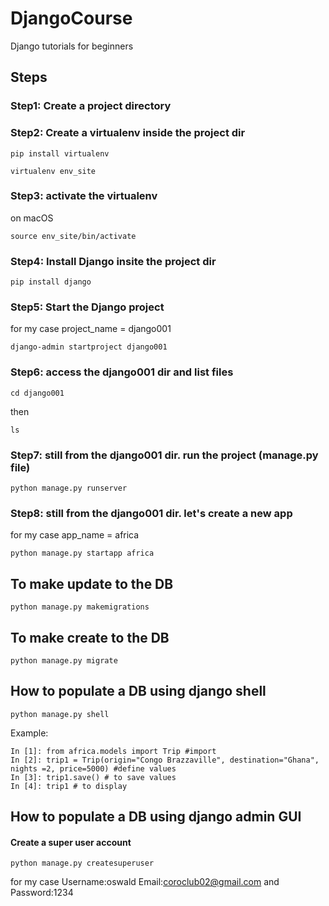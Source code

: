 # DjangoCourse
Django tutorials for beginners


## Steps
### Step1: Create a project directory
### Step2: Create a virtualenv inside the project dir
```
pip install virtualenv
```
```
virtualenv env_site
```
### Step3: activate the virtualenv
on macOS
```
source env_site/bin/activate
```
### Step4: Install Django insite the project dir
```
pip install django
```
### Step5: Start the Django project 
for my case project_name = django001
```
django-admin startproject django001
```

### Step6: access the django001 dir and list files
```
cd django001
```
then
```
ls
```
### Step7: still from the django001 dir. run the project (manage.py file)
```
python manage.py runserver
```
### Step8: still from the django001 dir. let's create a new app
for my case app_name = africa
```
python manage.py startapp africa
```

## To make update to the DB
```
python manage.py makemigrations
```
## To make create to the DB
```
python manage.py migrate
```
## How to populate a DB using django shell
```
python manage.py shell
```
Example:
```
In [1]: from africa.models import Trip #import
In [2]: trip1 = Trip(origin="Congo Brazzaville", destination="Ghana", nights =2, price=5000) #define values
In [3]: trip1.save() # to save values
In [4]: trip1 # to display
```
## How to populate a DB using django admin GUI

#### Create a super user account
```
python manage.py createsuperuser
```
for my case Username:oswald  Email:coroclub02@gmail.com  and  Password:1234





















